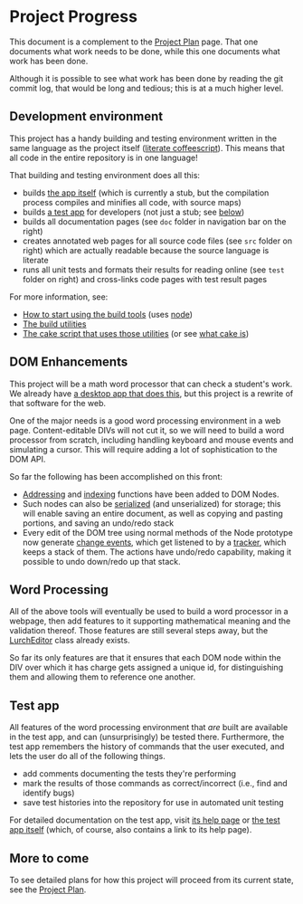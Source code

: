 
# Project Progress

This document is a complement to the [Project Plan](plan.md.html)
page.  That one documents what work needs to be done, while this
one documents what work has been done.

Although it is possible to see what work has been done by reading
the git commit log, that would be long and tedious; this is at a
much higher level.

## Development environment

This project has a handy building and testing environment written
in the same language as the project itself ([literate
coffeescript](http://coffeescript.org/#literate)).  This means that
all code in the entire repository is in one language!

That building and testing environment does all this:
 * builds [the app itself](../app/index.html)
   (which is currently a stub, but the compilation
   process compiles and minifies all code, with source maps)
 * builds [a test app](../testapp/index.html)
   for developers (not just a stub; see [below](#test-app))
 * builds all documentation pages
   (see `doc` folder in navigation bar on the right)
 * creates annotated web pages for all source code files
   (see `src` folder on right)
   which are actually readable because the source language is
   literate
 * runs all unit tests and formats their results for reading online
   (see `test` folder on right)
   and cross-links code pages with test result pages

For more information, see:
 * [How to start using the build tools](
   index.md.html#getting-started) (uses [node](nodejs.org))
 * [The build utilities](buildutils.litcoffee.html)
 * [The cake script that uses those utilities](cake.litcoffee.html)
   (or see [what cake is](http://coffeescript.org/#cake))

## DOM Enhancements

This project will be a math word processor that can check a
student's work.  We already have [a desktop app that does this](
lurchmath.org), but this project is a rewrite of that software for
the web.

One of the major needs is a good word processing environment in a
web page.  Content-editable DIVs will not cut it, so we will need
to build a word processor from scratch, including handling keyboard
and mouse events and simulating a cursor.  This will require adding
a lot of sophistication to the DOM API.

So far the following has been accomplished on this front:
 * [Addressing](domutils.litcoffee.html#address) and
   [indexing](domutils.litcoffee.html#index) functions have been
   added to DOM Nodes.
 * Such nodes can also be [serialized](
   domutils.litcoffee.html#serialization) (and unserialized) for
   storage; this will enable saving an entire document, as well as
   copying and pasting portions, and saving an undo/redo stack
 * Every edit of the DOM tree using normal methods of the Node
   prototype now generate [change events](
   domeditaction.litcoffee.html), which get listened to
   by a [tracker](domedittracker.litcoffee.html), which keeps a
   stack of them.  The actions have undo/redo capability, making it
   possible to undo down/redo up that stack.

## Word Processing

All of the above tools will eventually be used to build a word
processor in a webpage, then add features to it supporting
mathematical meaning and the validation thereof.  Those features
are still several steps away, but the [LurchEditor](
lurcheditor.litcoffee.html) class already exists.

So far its only features are that it ensures that each DOM node
within the DIV over which it has charge gets assigned a unique id,
for distinguishing them and allowing them to reference one another.

## Test app

All features of the word processing environment that *are* built
are available in the test app, and can (unsurprisingly) be tested
there.  Furthermore, the test app remembers the history of
commands that the user executed, and lets the user do all of the
following things.
 * add comments documenting the tests they're performing
 * mark the results of those commands as correct/incorrect
   (i.e., find and identify bugs)
 * save test histories into the repository for use in automated
   unit testing

For detailed documentation on the test app, visit
[its help page](test-app-help.md.html) or
[the test app itself](../testapp/index.html) (which, of course,
also contains a link to its help page).

## More to come

To see detailed plans for how this project will proceed from its
current state, see the [Project Plan](plan.md.html).

